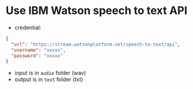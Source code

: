 # Use IBM Watson speech to text API

- credential:

```json
{
  "url": "https://stream.watsonplatform.net/speech-to-text/api",
  "username": "xxxxx",
  "password": "xxxxx"
}
```

- input is in `audio` folder (wav)
- output is in `text` folder (txt)
